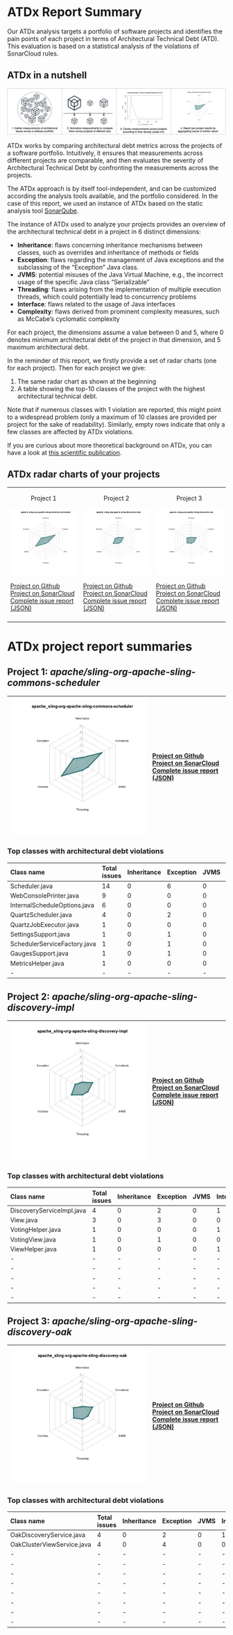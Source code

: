 # ATDx Report Summary
Our ATDx analysis targets a portfolio of software projects and identifies the pain points of each project in terms of Architectural Technical Debt (ATD). This evaluation is based on a statistical analysis of the violations of SonarCloud rules.

## ATDx in a nutshell
![ATDx in a nutshell](https://raw.githubusercontent.com/S2-group/ATDx_reports/master/plots/atdx_in_a_nutshell.jpg)

ATDx works by comparing architectural debt metrics across the projects of a software portfolio. Intuitively, it ensures that measurements across different projects are comparable, and then evaluates the severity of Architectural Technical Debt by confronting the measurements across the projects.

The ATDx approach is by itself tool-independent, and can be customized according the analysis tools available, and the portfolio considered.
In the case of this report, we used an instance of ATDx based on the static analysis tool [SonarQube](https://www.sonarqube.org/).

The instance of ATDx used to analyze your projects provides an overview of the architectural technical debt in a project in 6 distinct dimensions:
* **Inheritance**: flaws concerning inheritance mechanisms between classes, such as overrides and inheritance of methods or fields
* **Exception**: flaws regarding the management of Java exceptions and the subclassing of the “Exception” Java class.
* **JVMS**: potential misuses of the Java Virtual Machine, e.g., the incorrect usage of the specific Java class “Serializable”
* **Threading**: flaws arising from the implementation of multiple execution threads, which could potentially lead to concurrency problems
* **Interface**: flaws related to the usage of Java interfaces
* **Complexity**: flaws derived from prominent complexity measures, such as McCabe’s cyclomatic complexity

For each project, the dimensions assume a value between 0 and 5, where 0 denotes minimum architectural debt of the project in that dimension, and 5 maximum architectural debt.

In the reminder of this report, we firstly provide a set of radar charts (one for each project). Then for each project we give:
1. The same radar chart as shown at the beginning
2. A table showing the top-10 classes of the project with the highest architectural technical debt.

Note that if numerous classes with 1 violation are reported, this might point to a widespread problem (only a maximum of 10 classes are provided per project for the sake of readability). Similarly, empty rows indicate that only a few classes are affected by ATDx violations.

If you are curious about more theoretical background on ATDx, you can have a look at [this scientific publication](https://robertoverdecchia.github.io/papers/ENASE_2020.pdf).

## ATDx radar charts of your projects
||||
|-|-|-|
|<p align="center">Project 1</p><img src="https://github.com/S2-group/ATDx_reports/blob/master/plots/apache_sling-org-apache-sling-commons-scheduler.jpg"/> <p style="text-align:left">[Project on Github](https://github.com/apache/sling-org-apache-sling-commons-scheduler) <br> [Project on SonarCloud ](https://sonarcloud.io/dashboard?id=apache_sling-org-apache-sling-commons-scheduler) <br> [Complete issue report (JSON)](https://github.com/S2-group/ATDx_reports/blob/master/jsons/apache_sling-org-apache-sling-commons-scheduler.json)</p>|<p align="center">Project 2</p><img src="https://github.com/S2-group/ATDx_reports/blob/master/plots/apache_sling-org-apache-sling-discovery-impl.jpg"/> <p style="text-align:left">[Project on Github](https://github.com/apache/sling-org-apache-sling-discovery-impl) <br> [Project on SonarCloud ](https://sonarcloud.io/dashboard?id=apache_sling-org-apache-sling-discovery-impl) <br> [Complete issue report (JSON)](https://github.com/S2-group/ATDx_reports/blob/master/jsons/apache_sling-org-apache-sling-discovery-impl.json)</p>|<p align="center">Project 3</p><img src="https://github.com/S2-group/ATDx_reports/blob/master/plots/apache_sling-org-apache-sling-discovery-oak.jpg"/> <p style="text-align:left">[Project on Github](https://github.com/apache/sling-org-apache-sling-discovery-oak) <br> [Project on SonarCloud ](https://sonarcloud.io/dashboard?id=apache_sling-org-apache-sling-discovery-oak) <br> [Complete issue report (JSON)](https://github.com/S2-group/ATDx_reports/blob/master/jsons/apache_sling-org-apache-sling-discovery-oak.json)</p>
 | |

# ATDx project report summaries
## Project 1: _apache/sling-org-apache-sling-commons-scheduler_
|<img src="https://github.com/S2-group/ATDx_reports/blob/master/plots/apache_sling-org-apache-sling-commons-scheduler.jpg"/>|<p style="text-align:left">[Project on Github](https://github.com/apache/sling-org-apache-sling-commons-scheduler) <br> [Project on SonarCloud ](https://sonarcloud.io/dashboard?id=apache_sling-org-apache-sling-commons-scheduler) <br> [Complete issue report (JSON)](https://github.com/S2-group/ATDx_reports/blob/master/jsons/apache_sling-org-apache-sling-commons-scheduler.json)</p>
|-|-|
### Top classes with architectural debt violations
| Class name                   | Total issues   | Inheritance   | Exception   | JVMS   | Interface   | Threading   | Complexity   | Fully qualified class name                                                         |
|:-----------------------------|:---------------|:--------------|:------------|:-------|:------------|:------------|:-------------|:-----------------------------------------------------------------------------------|
| Scheduler.java               | 14             | 0             | 6           | 0      | 8           | 0           | 0            | src/main/java/org/apache/sling/commons/scheduler/Scheduler.java                    |
| WebConsolePrinter.java       | 9              | 0             | 0           | 0      | 9           | 0           | 0            | src/main/java/org/apache/sling/commons/scheduler/impl/WebConsolePrinter.java       |
| InternalScheduleOptions.java | 6              | 0             | 0           | 0      | 6           | 0           | 0            | src/main/java/org/apache/sling/commons/scheduler/impl/InternalScheduleOptions.java |
| QuartzScheduler.java         | 4              | 0             | 2           | 0      | 2           | 0           | 0            | src/main/java/org/apache/sling/commons/scheduler/impl/QuartzScheduler.java         |
| QuartzJobExecutor.java       | 1              | 0             | 0           | 0      | 1           | 0           | 0            | src/main/java/org/apache/sling/commons/scheduler/impl/QuartzJobExecutor.java       |
| SettingsSupport.java         | 1              | 0             | 1           | 0      | 0           | 0           | 0            | src/main/java/org/apache/sling/commons/scheduler/impl/SettingsSupport.java         |
| SchedulerServiceFactory.java | 1              | 0             | 1           | 0      | 0           | 0           | 0            | src/main/java/org/apache/sling/commons/scheduler/impl/SchedulerServiceFactory.java |
| GaugesSupport.java           | 1              | 0             | 1           | 0      | 0           | 0           | 0            | src/main/java/org/apache/sling/commons/scheduler/impl/GaugesSupport.java           |
| MetricsHelper.java           | 1              | 0             | 0           | 0      | 1           | 0           | 0            | src/main/java/org/apache/sling/commons/scheduler/impl/MetricsHelper.java           |
| -                            | -              | -             | -           | -      | -           | -           | -            | -                                                                                  |

## Project 2: _apache/sling-org-apache-sling-discovery-impl_
|<img src="https://github.com/S2-group/ATDx_reports/blob/master/plots/apache_sling-org-apache-sling-discovery-impl.jpg"/>|<p style="text-align:left">[Project on Github](https://github.com/apache/sling-org-apache-sling-discovery-impl) <br> [Project on SonarCloud ](https://sonarcloud.io/dashboard?id=apache_sling-org-apache-sling-discovery-impl) <br> [Complete issue report (JSON)](https://github.com/S2-group/ATDx_reports/blob/master/jsons/apache_sling-org-apache-sling-discovery-impl.json)</p>
|-|-|
### Top classes with architectural debt violations
| Class name                | Total issues   | Inheritance   | Exception   | JVMS   | Interface   | Threading   | Complexity   | Fully qualified class name                                                     |
|:--------------------------|:---------------|:--------------|:------------|:-------|:------------|:------------|:-------------|:-------------------------------------------------------------------------------|
| DiscoveryServiceImpl.java | 4              | 0             | 2           | 0      | 1           | 0           | 1            | src/main/java/org/apache/sling/discovery/impl/DiscoveryServiceImpl.java        |
| View.java                 | 3              | 0             | 3           | 0      | 0           | 0           | 0            | src/main/java/org/apache/sling/discovery/impl/common/View.java                 |
| VotingHelper.java         | 1              | 0             | 0           | 0      | 1           | 0           | 0            | src/main/java/org/apache/sling/discovery/impl/cluster/voting/VotingHelper.java |
| VotingView.java           | 1              | 0             | 1           | 0      | 0           | 0           | 0            | src/main/java/org/apache/sling/discovery/impl/cluster/voting/VotingView.java   |
| ViewHelper.java           | 1              | 0             | 0           | 0      | 1           | 0           | 0            | src/main/java/org/apache/sling/discovery/impl/common/ViewHelper.java           |
| -                         | -              | -             | -           | -      | -           | -           | -            | -                                                                              |
| -                         | -              | -             | -           | -      | -           | -           | -            | -                                                                              |
| -                         | -              | -             | -           | -      | -           | -           | -            | -                                                                              |
| -                         | -              | -             | -           | -      | -           | -           | -            | -                                                                              |
| -                         | -              | -             | -           | -      | -           | -           | -            | -                                                                              |

## Project 3: _apache/sling-org-apache-sling-discovery-oak_
|<img src="https://github.com/S2-group/ATDx_reports/blob/master/plots/apache_sling-org-apache-sling-discovery-oak.jpg"/>|<p style="text-align:left">[Project on Github](https://github.com/apache/sling-org-apache-sling-discovery-oak) <br> [Project on SonarCloud ](https://sonarcloud.io/dashboard?id=apache_sling-org-apache-sling-discovery-oak) <br> [Complete issue report (JSON)](https://github.com/S2-group/ATDx_reports/blob/master/jsons/apache_sling-org-apache-sling-discovery-oak.json)</p>
|-|-|
### Top classes with architectural debt violations
| Class name                 | Total issues   | Inheritance   | Exception   | JVMS   | Interface   | Threading   | Complexity   | Fully qualified class name                                                      |
|:---------------------------|:---------------|:--------------|:------------|:-------|:------------|:------------|:-------------|:--------------------------------------------------------------------------------|
| OakDiscoveryService.java   | 4              | 0             | 2           | 0      | 1           | 0           | 1            | src/main/java/org/apache/sling/discovery/oak/OakDiscoveryService.java           |
| OakClusterViewService.java | 4              | 0             | 4           | 0      | 0           | 0           | 0            | src/main/java/org/apache/sling/discovery/oak/cluster/OakClusterViewService.java |
| -                          | -              | -             | -           | -      | -           | -           | -            | -                                                                               |
| -                          | -              | -             | -           | -      | -           | -           | -            | -                                                                               |
| -                          | -              | -             | -           | -      | -           | -           | -            | -                                                                               |
| -                          | -              | -             | -           | -      | -           | -           | -            | -                                                                               |
| -                          | -              | -             | -           | -      | -           | -           | -            | -                                                                               |
| -                          | -              | -             | -           | -      | -           | -           | -            | -                                                                               |
| -                          | -              | -             | -           | -      | -           | -           | -            | -                                                                               |
| -                          | -              | -             | -           | -      | -           | -           | -            | -                                                                               |

